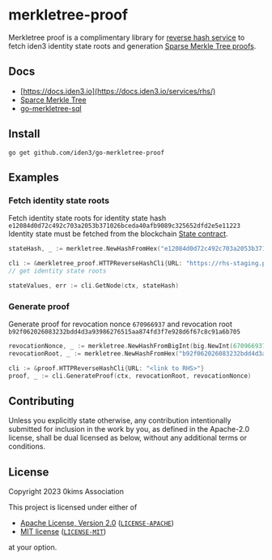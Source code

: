 # merkletree-proof
Merkletree proof is a complimentary library for [reverse hash service](https://github.com/iden3/reverse-hash-service) to
fetch iden3 identity state roots and generation [Sparse Merkle Tree proofs](https://github.com/iden3/go-merkletree-sql). 

## Docs

- [https://docs.iden3.io](https://docs.iden3.io/services/rhs/)
- [Sparce Merkle Tree](https://docs.iden3.io/publications/pdfs/Merkle-Tree.pdf)
- [go-merkletree-sql](https://github.com/iden3/go-merkletree-sql)

## Install

`go get github.com/iden3/go-merkletree-proof`

## Examples

### Fetch identity state roots

Fetch identity state roots for identity state hash `e12084d0d72c492c703a2053b371026bceda40afb9089c325652dfd2e5e11223`
Identity state must be fetched from the blockchain [State contract](https://docs.iden3.io/contracts/state/).

```go
stateHash, _ := merkletree.NewHashFromHex("e12084d0d72c492c703a2053b371026bceda40afb9089c325652dfd2e5e11223")

cli := &merkletree_proof.HTTPReverseHashCli{URL: "https://rhs-staging.polygonid.me"}
// get identity state roots

stateValues, err := cli.GetNode(ctx, stateHash)
```

### Generate proof

Generate proof for revocation nonce `670966937` and revocation root `b92f062026083232bdd4d3a93986276515aa874fd3f7e928d6f67c8c91a6b705`

```go
revocationNonce, _ := merkletree.NewHashFromBigInt(big.NewInt(670966937))
revocationRoot, _ := merkletree.NewHashFromHex("b92f062026083232bdd4d3a93986276515aa874fd3f7e928d6f67c8c91a6b705")

cli := &proof.HTTPReverseHashCli{URL: "<link to RHS>"}
proof, _ := cli.GenerateProof(ctx, revocationRoot, revocationNonce)
```

## Contributing

Unless you explicitly state otherwise, any contribution intentionally submitted
for inclusion in the work by you, as defined in the Apache-2.0 license, shall be
dual licensed as below, without any additional terms or conditions.

## License

Copyright 2023 0kims Association

This project is licensed under either of

- [Apache License, Version 2.0](https://www.apache.org/licenses/LICENSE-2.0) ([`LICENSE-APACHE`](LICENSE-APACHE))
- [MIT license](https://opensource.org/licenses/MIT) ([`LICENSE-MIT`](LICENSE-MIT))

at your option.
